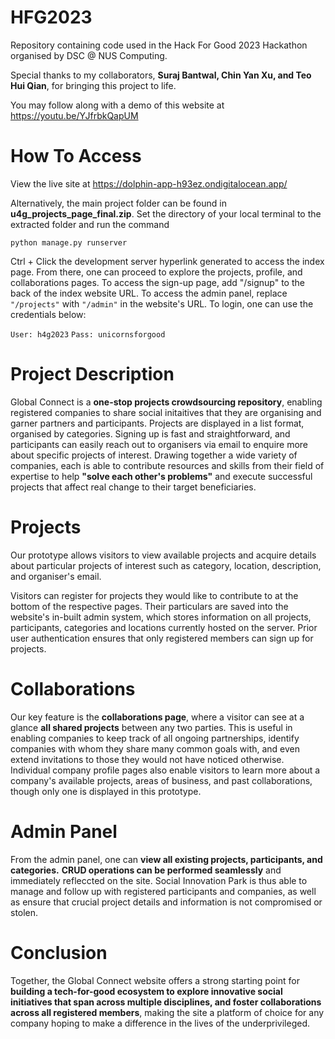 # HFG2023
Repository containing code used in the Hack For Good 2023 Hackathon organised by DSC @ NUS Computing.

Special thanks to my collaborators, **Suraj Bantwal, Chin Yan Xu, and Teo Hui Qian**, for bringing this project to life.

You may follow along with a demo of this website at https://youtu.be/YJfrbkQapUM

# How To Access 
View the live site at https://dolphin-app-h93ez.ondigitalocean.app/

Alternatively, the main project folder can be found in **u4g_projects_page_final.zip**. Set the directory of your local terminal to the extracted folder and run the command

`python manage.py runserver`

Ctrl + Click the development server hyperlink generated to access the index page.
From there, one can proceed to explore the projects, profile, and collaborations pages. To access the sign-up page, add "/signup" to the back of the index website URL. To access the admin panel, replace `"/projects"` with `"/admin"` in the website's URL. To login, one can use the credentials below:

`User: h4g2023`
`Pass: unicornsforgood`

# Project Description
Global Connect is a **one-stop projects crowdsourcing repository**, enabling registered companies to share social initaitives that they are organising and garner partners and participants.  Projects are displayed in a list format, organised by categories. Signing up is fast and straightforward, and participants can easily reach out to organisers via email to enquire more about specific projects of interest. Drawing together a wide variety of companies, each is able to contribute resources and skills from their field of expertise to help **"solve each other's problems"** and execute successful projects that affect real change to their target beneficiaries.

# Projects
Our prototype allows visitors to view available projects and acquire details about particular projects of interest such as category, location, description, and organiser's email. 

Visitors can register for projects they would like to contribute to at the bottom of the respective pages. Their particulars are saved into the website's in-built admin system, which stores information on all projects, participants, categories and locations currently hosted on the server. Prior user authentication ensures that only registered members can sign up for projects.

# Collaborations

Our key feature is the **collaborations page**, where a visitor can see at a glance **all shared projects** between any two parties. This is useful in enabling companies to keep track of all ongoing partnerships, identify companies with whom they share many common goals with, and even extend invitations to those they would not have noticed otherwise. Individual company profile pages also enable visitors to learn more about a company's available projects, areas of business, and past collaborations, though only one is displayed in this prototype.

# Admin Panel
From the admin panel, one can **view all existing projects, participants, and categories.** **CRUD operations can be performed seamlessly** and immediately refleccted on the site. Social Innovation Park is thus able to manage and follow up with registered participants and companies, as well as ensure that crucial project details and information is not compromised or stolen.

# Conclusion

Together, the Global Connect website offers a strong starting point for **building a tech-for-good ecosystem to explore innovative social initiatives that span across multiple disciplines, and foster collaborations across all registered members**, making the site a platform of choice for any company hoping to make a difference in the lives of the underprivileged.
